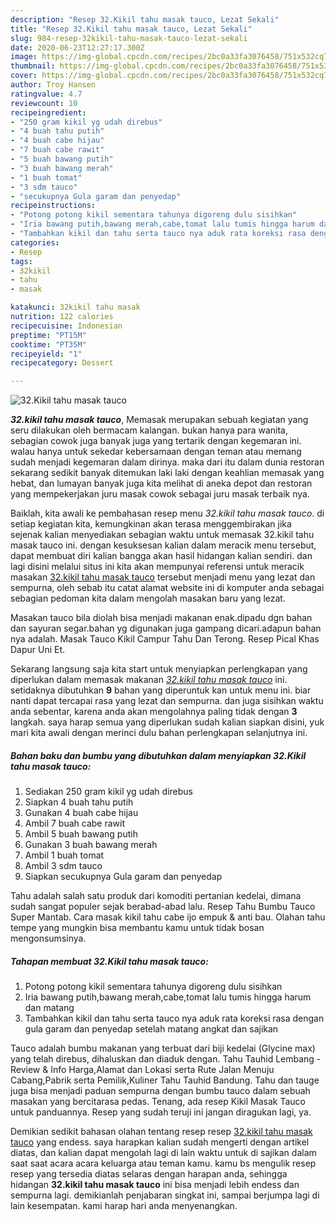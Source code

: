 ```yaml
---
description: "Resep 32.Kikil tahu masak tauco, Lezat Sekali"
title: "Resep 32.Kikil tahu masak tauco, Lezat Sekali"
slug: 984-resep-32kikil-tahu-masak-tauco-lezat-sekali
date: 2020-06-23T12:27:17.300Z
image: https://img-global.cpcdn.com/recipes/2bc0a33fa3076458/751x532cq70/32kikil-tahu-masak-tauco-foto-resep-utama.jpg
thumbnail: https://img-global.cpcdn.com/recipes/2bc0a33fa3076458/751x532cq70/32kikil-tahu-masak-tauco-foto-resep-utama.jpg
cover: https://img-global.cpcdn.com/recipes/2bc0a33fa3076458/751x532cq70/32kikil-tahu-masak-tauco-foto-resep-utama.jpg
author: Troy Hansen
ratingvalue: 4.7
reviewcount: 10
recipeingredient:
- "250 gram kikil yg udah direbus"
- "4 buah tahu putih"
- "4 buah cabe hijau"
- "7 buah cabe rawit"
- "5 buah bawang putih"
- "3 buah bawang merah"
- "1 buah tomat"
- "3 sdm tauco"
- "secukupnya Gula garam dan penyedap"
recipeinstructions:
- "Potong potong kikil sementara tahunya digoreng dulu sisihkan"
- "Iria bawang putih,bawang merah,cabe,tomat lalu tumis hingga harum dan matang"
- "Tambahkan kikil dan tahu serta tauco nya aduk rata koreksi rasa dengan gula garam dan penyedap setelah matang angkat dan sajikan"
categories:
- Resep
tags:
- 32kikil
- tahu
- masak

katakunci: 32kikil tahu masak 
nutrition: 122 calories
recipecuisine: Indonesian
preptime: "PT15M"
cooktime: "PT35M"
recipeyield: "1"
recipecategory: Dessert

---
```



![32.Kikil tahu masak tauco](https://img-global.cpcdn.com/recipes/2bc0a33fa3076458/751x532cq70/32kikil-tahu-masak-tauco-foto-resep-utama.jpg)

<b><i>32.kikil tahu masak tauco</i></b>, Memasak merupakan sebuah kegiatan yang seru dilakukan oleh bermacam kalangan. bukan hanya para wanita, sebagian cowok juga banyak juga yang tertarik dengan kegemaran ini. walau hanya untuk sekedar kebersamaan dengan teman atau memang sudah menjadi kegemaran dalam dirinya. maka dari itu dalam dunia restoran sekarang sedikit banyak ditemukan laki laki dengan keahlian memasak yang hebat, dan lumayan banyak juga kita melihat di aneka depot dan restoran yang mempekerjakan juru masak cowok sebagai juru masak terbaik nya.

Baiklah, kita awali ke pembahasan resep menu <i>32.kikil tahu masak tauco</i>. di setiap kegiatan kita, kemungkinan akan terasa menggembirakan jika sejenak kalian menyediakan sebagian waktu untuk memasak 32.kikil tahu masak tauco ini. dengan kesuksesan kalian dalam meracik menu tersebut, dapat membuat diri kalian bangga akan hasil hidangan kalian sendiri. dan lagi disini melalui situs ini kita akan mempunyai referensi untuk meracik masakan <u>32.kikil tahu masak tauco</u> tersebut menjadi menu yang lezat dan sempurna, oleh sebab itu catat alamat website ini di komputer anda sebagai sebagian pedoman kita dalam mengolah masakan baru yang lezat.

Masakan tauco bila diolah bisa menjadi makanan enak.dipadu dgn bahan dan sayuran segar.bahan yg digunakan juga gampang dicari.adapun bahan nya adalah. Masak Tauco Kikil Campur Tahu Dan Terong. Resep Pical Khas Dapur Uni Et.


Sekarang langsung saja kita start untuk menyiapkan perlengkapan yang diperlukan dalam memasak makanan <u><i>32.kikil tahu masak tauco</i></u> ini. setidaknya dibutuhkan <b>9</b> bahan yang diperuntuk kan untuk menu ini. biar nanti dapat tercapai rasa yang lezat dan sempurna. dan juga sisihkan waktu anda sebentar, karena anda akan mengolahnya paling tidak dengan <b>3</b> langkah. saya harap semua yang diperlukan sudah kalian siapkan disini, yuk mari kita awali dengan merinci dulu bahan perlengkapan selanjutnya ini.

<!--inarticleads1-->

##### Bahan baku dan bumbu yang dibutuhkan dalam menyiapkan 32.Kikil tahu masak tauco:

1. Sediakan 250 gram kikil yg udah direbus
1. Siapkan 4 buah tahu putih
1. Gunakan 4 buah cabe hijau
1. Ambil 7 buah cabe rawit
1. Ambil 5 buah bawang putih
1. Gunakan 3 buah bawang merah
1. Ambil 1 buah tomat
1. Ambil 3 sdm tauco
1. Siapkan secukupnya Gula garam dan penyedap


Tahu adalah salah satu produk dari komoditi pertanian kedelai, dimana sudah sangat populer sejak berabad-abad lalu. Resep Tahu Bumbu Tauco Super Mantab. Cara masak kikil tahu cabe ijo empuk &amp; anti bau. Olahan tahu tempe yang mungkin bisa membantu kamu untuk tidak bosan mengonsumsinya. 

<!--inarticleads2-->

##### Tahapan membuat 32.Kikil tahu masak tauco:

1. Potong potong kikil sementara tahunya digoreng dulu sisihkan
1. Iria bawang putih,bawang merah,cabe,tomat lalu tumis hingga harum dan matang
1. Tambahkan kikil dan tahu serta tauco nya aduk rata koreksi rasa dengan gula garam dan penyedap setelah matang angkat dan sajikan


Tauco adalah bumbu makanan yang terbuat dari biji kedelai (Glycine max) yang telah direbus, dihaluskan dan diaduk dengan. Tahu Tauhid Lembang - Review &amp; Info Harga,Alamat dan Lokasi serta Rute Jalan Menuju Cabang,Pabrik serta Pemilik,Kuliner Tahu Tauhid Bandung. Tahu dan tauge juga bisa menjadi paduan sempurna dengan bumbu tauco dalam sebuah masakan yang bercitarasa pedas. Tenang, ada resep Kikil Masak Tauco untuk panduannya. Resep yang sudah teruji ini jangan diragukan lagi, ya. 

Demikian sedikit bahasan olahan tentang resep resep <u>32.kikil tahu masak tauco</u> yang endess. saya harapkan kalian sudah mengerti dengan artikel diatas, dan kalian dapat mengolah lagi di lain waktu untuk di sajikan dalam saat saat acara acara keluarga atau teman kamu. kamu bs mengulik resep resep yang tersedia diatas selaras dengan harapan anda, sehingga hidangan <b>32.kikil tahu masak tauco</b> ini bisa menjadi lebih endess dan sempurna lagi. demikianlah penjabaran singkat ini, sampai berjumpa lagi di lain kesempatan. kami harap hari anda menyenangkan.
